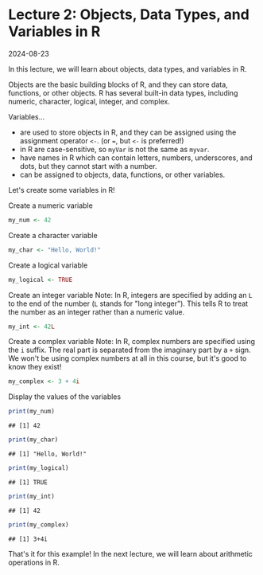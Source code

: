 
# Lecture 2: Objects, Data Types, and Variables in R
2024-08-23

In this lecture, we will learn about objects, data types, and variables in R.

Objects are the basic building blocks of R, and they can store data,
functions, or other objects. R has several built-in data types,
including numeric, character, logical, integer, and complex.

Variables...

- are used to store objects in R, and they can be assigned using the assignment operator `<-`. (or `=`, but `<-` is preferred!)
- in R are case-sensitive, so `myVar` is not the same as `myvar`.
- have names in R which can contain letters, numbers, underscores, and dots, but they cannot start with a number.
- can be assigned to objects, data, functions, or other variables.

Let's create some variables in R!

Create a numeric variable


``` r
my_num <- 42
```

Create a character variable


``` r
my_char <- "Hello, World!"
```

Create a logical variable


``` r
my_logical <- TRUE
```

Create an integer variable
Note: In R, integers are specified by adding an `L` to the end of the number (`L` stands for "long integer").
This tells R to treat the number as an integer rather than a numeric value.


``` r
my_int <- 42L
```

Create a complex variable
Note: In R, complex numbers are specified using the `i` suffix.
The real part is separated from the imaginary part by a `+` sign.
We won't be using complex numbers at all in this course, but it's good to know they exist!


``` r
my_complex <- 3 + 4i
```

Display the values of the variables


``` r
print(my_num)
```

```
## [1] 42
```

``` r
print(my_char)
```

```
## [1] "Hello, World!"
```

``` r
print(my_logical)
```

```
## [1] TRUE
```

``` r
print(my_int)
```

```
## [1] 42
```

``` r
print(my_complex)
```

```
## [1] 3+4i
```

That's it for this example! In the next lecture, we will learn about arithmetic operations in R.
